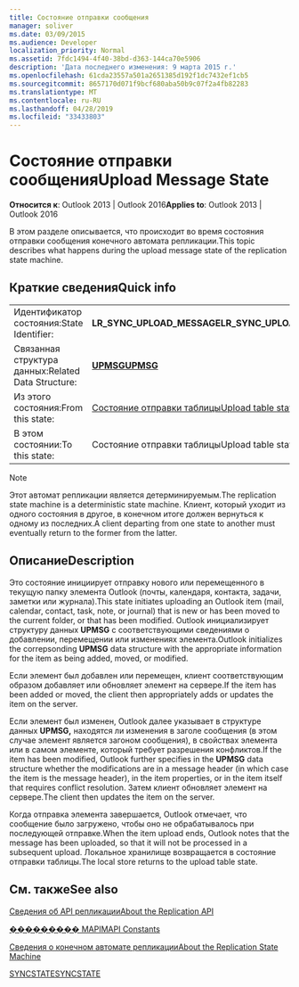 ```yaml
---
title: Состояние отправки сообщения
manager: soliver
ms.date: 03/09/2015
ms.audience: Developer
localization_priority: Normal
ms.assetid: 7fdc1494-4f40-38bd-d363-144ca70e5906
description: 'Дата последнего изменения: 9 марта 2015 г.'
ms.openlocfilehash: 61cda23557a501a2651385d192f1dc7432ef1cb5
ms.sourcegitcommit: 8657170d071f9bcf680aba50b9c07f2a4fb82283
ms.translationtype: MT
ms.contentlocale: ru-RU
ms.lasthandoff: 04/28/2019
ms.locfileid: "33433803"
---
```

# <a name="upload-message-state"></a><span data-ttu-id="7614e-103">Состояние отправки сообщения</span><span class="sxs-lookup"><span data-stu-id="7614e-103">Upload Message State</span></span>

  
  
<span data-ttu-id="7614e-104">**Относится к**: Outlook 2013 | Outlook 2016</span><span class="sxs-lookup"><span data-stu-id="7614e-104">**Applies to**: Outlook 2013 | Outlook 2016</span></span> 
  
 <span data-ttu-id="7614e-105">В этом разделе описывается, что происходит во время состояния отправки сообщения конечного автомата репликации.</span><span class="sxs-lookup"><span data-stu-id="7614e-105">This topic describes what happens during the upload message state of the replication state machine.</span></span> 
  
## <a name="quick-info"></a><span data-ttu-id="7614e-106">Краткие сведения</span><span class="sxs-lookup"><span data-stu-id="7614e-106">Quick info</span></span>

|||
|:-----|:-----|
|<span data-ttu-id="7614e-107">Идентификатор состояния:</span><span class="sxs-lookup"><span data-stu-id="7614e-107">State Identifier:</span></span>  <br/> |<span data-ttu-id="7614e-108">**LR_SYNC_UPLOAD_MESSAGE**</span><span class="sxs-lookup"><span data-stu-id="7614e-108">**LR_SYNC_UPLOAD_MESSAGE**</span></span> <br/> |
|<span data-ttu-id="7614e-109">Связанная структура данных:</span><span class="sxs-lookup"><span data-stu-id="7614e-109">Related Data Structure:</span></span>  <br/> |<span data-ttu-id="7614e-110">**[UPMSG](upmsg.md)**</span><span class="sxs-lookup"><span data-stu-id="7614e-110">**[UPMSG](upmsg.md)**</span></span> <br/> |
|<span data-ttu-id="7614e-111">Из этого состояния:</span><span class="sxs-lookup"><span data-stu-id="7614e-111">From this state:</span></span>  <br/> |[<span data-ttu-id="7614e-112">Состояние отправки таблицы</span><span class="sxs-lookup"><span data-stu-id="7614e-112">Upload table state</span></span>](upload-table-state.md) <br/> |
|<span data-ttu-id="7614e-113">В этом состоянии:</span><span class="sxs-lookup"><span data-stu-id="7614e-113">To this state:</span></span>  <br/> |<span data-ttu-id="7614e-114">Состояние отправки таблицы</span><span class="sxs-lookup"><span data-stu-id="7614e-114">Upload table state</span></span>  <br/> |
   
> [!NOTE]
> <span data-ttu-id="7614e-115">Этот автомат репликации является детерминируемым.</span><span class="sxs-lookup"><span data-stu-id="7614e-115">The replication state machine is a deterministic state machine.</span></span> <span data-ttu-id="7614e-116">Клиент, который уходит из одного состояния в другое, в конечном итоге должен вернуться к одному из последних.</span><span class="sxs-lookup"><span data-stu-id="7614e-116">A client departing from one state to another must eventually return to the former from the latter.</span></span> 
  
## <a name="description"></a><span data-ttu-id="7614e-117">Описание</span><span class="sxs-lookup"><span data-stu-id="7614e-117">Description</span></span>

<span data-ttu-id="7614e-118">Это состояние инициирует отправку нового или перемещенного в текущую папку элемента Outlook (почты, календаря, контакта, задачи, заметки или журнала).</span><span class="sxs-lookup"><span data-stu-id="7614e-118">This state initiates uploading an Outlook item (mail, calendar, contact, task, note, or journal) that is new or has been moved to the current folder, or that has been modified.</span></span> <span data-ttu-id="7614e-119">Outlook инициализирует структуру данных **UPMSG** с соответствующими сведениями о добавлении, перемещении или изменениях элемента.</span><span class="sxs-lookup"><span data-stu-id="7614e-119">Outlook initializes the correpsonding **UPMSG** data structure with the appropriate information for the item as being added, moved, or modified.</span></span> 
  
<span data-ttu-id="7614e-120">Если элемент был добавлен или перемещен, клиент соответствующим образом добавляет или обновляет элемент на сервере.</span><span class="sxs-lookup"><span data-stu-id="7614e-120">If the item has been added or moved, the client then appropriately adds or updates the item on the server.</span></span> 
  
<span data-ttu-id="7614e-121">Если элемент был изменен, Outlook далее указывает в структуре данных **UPMSG,** находятся ли изменения в заголе сообщения (в этом случае элемент является загоном сообщения), в свойствах элемента или в самом элементе, который требует разрешения конфликтов.</span><span class="sxs-lookup"><span data-stu-id="7614e-121">If the item has been modified, Outlook further specifies in the **UPMSG** data structure whether the modifications are in a message header (in which case the item is the message header), in the item properties, or in the item itself that requires conflict resolution.</span></span> <span data-ttu-id="7614e-122">Затем клиент обновляет элемент на сервере.</span><span class="sxs-lookup"><span data-stu-id="7614e-122">The client then updates the item on the server.</span></span> 
  
<span data-ttu-id="7614e-123">Когда отправка элемента завершается, Outlook отмечает, что сообщение было загружено, чтобы оно не обрабатывалось при последующей отправке.</span><span class="sxs-lookup"><span data-stu-id="7614e-123">When the item upload ends, Outlook notes that the message has been uploaded, so that it will not be processed in a subsequent upload.</span></span> <span data-ttu-id="7614e-124">Локальное хранилище возвращается в состояние отправки таблицы.</span><span class="sxs-lookup"><span data-stu-id="7614e-124">The local store returns to the upload table state.</span></span>
  
## <a name="see-also"></a><span data-ttu-id="7614e-125">См. также</span><span class="sxs-lookup"><span data-stu-id="7614e-125">See also</span></span>



[<span data-ttu-id="7614e-126">Сведения об API репликации</span><span class="sxs-lookup"><span data-stu-id="7614e-126">About the Replication API</span></span>](about-the-replication-api.md)
  
[<span data-ttu-id="7614e-127">��������� MAPI</span><span class="sxs-lookup"><span data-stu-id="7614e-127">MAPI Constants</span></span>](mapi-constants.md)
  
[<span data-ttu-id="7614e-128">Сведения о конечном автомате репликации</span><span class="sxs-lookup"><span data-stu-id="7614e-128">About the Replication State Machine</span></span>](about-the-replication-state-machine.md)
  
[<span data-ttu-id="7614e-129">SYNCSTATE</span><span class="sxs-lookup"><span data-stu-id="7614e-129">SYNCSTATE</span></span>](syncstate.md)

